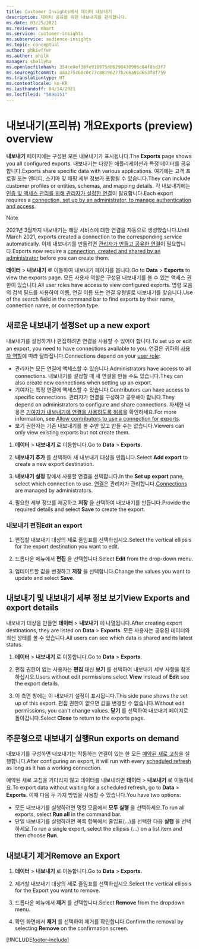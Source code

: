 ```yaml
---
title: Customer Insights에서 데이터 내보내기
description: 데이터 공유를 위한 내보내기를 관리합니다.
ms.date: 03/25/2021
ms.reviewer: mhart
ms.service: customer-insights
ms.subservice: audience-insights
ms.topic: conceptual
author: phkieffer
ms.author: philk
manager: shellyha
ms.openlocfilehash: 354ce9ef30fe918975d06290430996c84f8bd3f7
ms.sourcegitcommit: aaa275c60c0c77c88196277b266a91d653f8f759
ms.translationtype: HT
ms.contentlocale: ko-KR
ms.lasthandoff: 04/14/2021
ms.locfileid: "5896151"
---
```

# <a name="exports-preview-overview"></a><span data-ttu-id="c370f-103">내보내기(프리뷰) 개요</span><span class="sxs-lookup"><span data-stu-id="c370f-103">Exports (preview) overview</span></span>

<span data-ttu-id="c370f-104">**내보내기** 페이지에는 구성된 모든 내보내기가 표시됩니다.</span><span class="sxs-lookup"><span data-stu-id="c370f-104">The **Exports** page shows you all configured exports.</span></span> <span data-ttu-id="c370f-105">내보내기는 다양한 애플리케이션과 특정 데이터를 공유합니다.</span><span class="sxs-lookup"><span data-stu-id="c370f-105">Exports share specific data with various applications.</span></span> <span data-ttu-id="c370f-106">여기에는 고객 프로필 또는 엔터티, 스키마 및 매핑 세부 정보가 포함될 수 있습니다.</span><span class="sxs-lookup"><span data-stu-id="c370f-106">They can include customer profiles or entities, schemas, and mapping details.</span></span> <span data-ttu-id="c370f-107">각 내보내기에는 [인증 및 액세스 관리를 위해 관리자가 설정한 연결](connections.md)이 필요합니다.</span><span class="sxs-lookup"><span data-stu-id="c370f-107">Each export requires a [connection, set up by an administrator, to manage authentication and access](connections.md).</span></span>

> [!NOTE]
> <span data-ttu-id="c370f-108">2021년 3월까지 내보내기는 해당 서비스에 대한 연결을 자동으로 생성했습니다.</span><span class="sxs-lookup"><span data-stu-id="c370f-108">Until March 2021, exports created a connection to the corresponding service automatically.</span></span> <span data-ttu-id="c370f-109">이제 내보내기를 만들려면 [관리자가 만들고 공유한 연결](connections.md)이 필요합니다.</span><span class="sxs-lookup"><span data-stu-id="c370f-109">Exports now require a [connection, created and shared by an administrator](connections.md) before you can create them.</span></span>

<span data-ttu-id="c370f-110">**데이터** > **내보내기** 로 이동하여 내보내기 페이지를 봅니다.</span><span class="sxs-lookup"><span data-stu-id="c370f-110">Go to **Data** > **Exports** to view the exports page.</span></span> <span data-ttu-id="c370f-111">모든 사용자 역할은 구성된 내보내기를 볼 수 있는 액세스 권한이 있습니다.</span><span class="sxs-lookup"><span data-stu-id="c370f-111">All user roles have access to view configured exports.</span></span> <span data-ttu-id="c370f-112">명령 모음의 검색 필드를 사용하여 이름, 연결 이름 또는 연결 유형별로 내보내기를 찾습니다.</span><span class="sxs-lookup"><span data-stu-id="c370f-112">Use of the search field in the command bar to find exports by their name, connection name, or connection type.</span></span>

## <a name="set-up-a-new-export"></a><span data-ttu-id="c370f-113">새로운 내보내기 설정</span><span class="sxs-lookup"><span data-stu-id="c370f-113">Set up a new export</span></span>

<span data-ttu-id="c370f-114">내보내기를 설정하거나 편집하려면 연결을 사용할 수 있어야 합니다.</span><span class="sxs-lookup"><span data-stu-id="c370f-114">To set up or edit an export, you need to have connections available to you.</span></span> <span data-ttu-id="c370f-115">연결은 귀하의 [사용자 역할](permissions.md)에 따라 달라집니다.</span><span class="sxs-lookup"><span data-stu-id="c370f-115">Connections depend on your [user role](permissions.md):</span></span>
- <span data-ttu-id="c370f-116">관리자는 모든 연결에 액세스할 수 있습니다.</span><span class="sxs-lookup"><span data-stu-id="c370f-116">Administrators have access to all connections.</span></span> <span data-ttu-id="c370f-117">내보내기를 설정할 때 새 연결을 만들 수도 있습니다.</span><span class="sxs-lookup"><span data-stu-id="c370f-117">They can also create new connections when setting up an export.</span></span>
- <span data-ttu-id="c370f-118">기여자는 특정 연결에 액세스할 수 있습니다.</span><span class="sxs-lookup"><span data-stu-id="c370f-118">Contributors can have access to specific connections.</span></span> <span data-ttu-id="c370f-119">관리자가 연결을 구성하고 공유해야 합니다.</span><span class="sxs-lookup"><span data-stu-id="c370f-119">They depend on administrators to configure and share connections.</span></span> <span data-ttu-id="c370f-120">자세한 내용은 [기여자가 내보내기에 연결을 사용하도록 허용](connections.md#allow-contributors-to-use-a-connection-for-exports)을 확인하세요.</span><span class="sxs-lookup"><span data-stu-id="c370f-120">For more information, see [Allow contributors to use a connection for exports](connections.md#allow-contributors-to-use-a-connection-for-exports).</span></span>
- <span data-ttu-id="c370f-121">보기 권한자는 기존 내보내기를 볼 수만 있고 만들 수는 없습니다.</span><span class="sxs-lookup"><span data-stu-id="c370f-121">Viewers can only view existing exports but not create them.</span></span>

1. <span data-ttu-id="c370f-122">**데이터** > **내보내기** 로 이동합니다.</span><span class="sxs-lookup"><span data-stu-id="c370f-122">Go to **Data** > **Exports**.</span></span>

1. <span data-ttu-id="c370f-123">**내보내기 추가** 를 선택하여 새 내보내기 대상을 만듭니다.</span><span class="sxs-lookup"><span data-stu-id="c370f-123">Select **Add export** to create a new export destination.</span></span>

1. <span data-ttu-id="c370f-124">**내보내기 설정** 창에서 사용할 연결을 선택합니다.</span><span class="sxs-lookup"><span data-stu-id="c370f-124">In the **Set up export** pane, select which connection to use.</span></span> <span data-ttu-id="c370f-125">[연결](connections.md)은 관리자가 관리합니다.</span><span class="sxs-lookup"><span data-stu-id="c370f-125">[Connections](connections.md) are managed by administrators.</span></span> 

1. <span data-ttu-id="c370f-126">필요한 세부 정보를 제공하고 **저장** 을 선택하여 내보내기를 만듭니다.</span><span class="sxs-lookup"><span data-stu-id="c370f-126">Provide the required details and select **Save** to create the export.</span></span>

### <a name="edit-an-export"></a><span data-ttu-id="c370f-127">내보내기 편집</span><span class="sxs-lookup"><span data-stu-id="c370f-127">Edit an export</span></span>

1. <span data-ttu-id="c370f-128">편집할 내보내기 대상의 세로 줄임표를 선택하십시오.</span><span class="sxs-lookup"><span data-stu-id="c370f-128">Select the vertical ellipsis for the export destination you want to edit.</span></span>

1. <span data-ttu-id="c370f-129">드롭다운 메뉴에서 **편집** 을 선택합니다.</span><span class="sxs-lookup"><span data-stu-id="c370f-129">Select **Edit** from the drop-down menu.</span></span>

1. <span data-ttu-id="c370f-130">업데이트할 값을 변경하고 **저장** 을 선택합니다.</span><span class="sxs-lookup"><span data-stu-id="c370f-130">Change the values you want to update and select **Save**.</span></span>

## <a name="view-exports-and-export-details"></a><span data-ttu-id="c370f-131">내보내기 및 내보내기 세부 정보 보기</span><span class="sxs-lookup"><span data-stu-id="c370f-131">View Exports and export details</span></span>

<span data-ttu-id="c370f-132">내보내기 대상을 만들면 **데이터** > **내보내기** 에 나열됩니다.</span><span class="sxs-lookup"><span data-stu-id="c370f-132">After creating export destinations, they are listed on **Data** > **Exports**.</span></span> <span data-ttu-id="c370f-133">모든 사용자는 공유된 데이터와 최신 상태를 볼 수 있습니다.</span><span class="sxs-lookup"><span data-stu-id="c370f-133">All users can see which data is shared and its latest status.</span></span>

1. <span data-ttu-id="c370f-134">**데이터** > **내보내기** 로 이동합니다.</span><span class="sxs-lookup"><span data-stu-id="c370f-134">Go to **Data** > **Exports**.</span></span>

1. <span data-ttu-id="c370f-135">편집 권한이 없는 사용자는 **편집** 대신 **보기** 를 선택하여 내보내기 세부 사항을 참조하십시오.</span><span class="sxs-lookup"><span data-stu-id="c370f-135">Users without edit permissions select **View** instead of **Edit** see the export details.</span></span>

1. <span data-ttu-id="c370f-136">이 측면 창에는 이 내보내기 설정이 표시됩니다.</span><span class="sxs-lookup"><span data-stu-id="c370f-136">This side pane shows the set up of this export.</span></span> <span data-ttu-id="c370f-137">편집 권한이 없으면 값을 변경할 수 없습니다.</span><span class="sxs-lookup"><span data-stu-id="c370f-137">Without edit permissions, you can't change values.</span></span> <span data-ttu-id="c370f-138">**닫기** 를 선택하여 내보내기 페이지로 돌아갑니다.</span><span class="sxs-lookup"><span data-stu-id="c370f-138">Select **Close** to return to the exports page.</span></span>

## <a name="run-exports-on-demand"></a><span data-ttu-id="c370f-139">주문형으로 내보내기 실행</span><span class="sxs-lookup"><span data-stu-id="c370f-139">Run exports on demand</span></span>

<span data-ttu-id="c370f-140">내보내기를 구성하면 내보내기는 작동하는 연결이 있는 한 모든 [예약된 새로 고침](system.md#schedule-tab)을 실행합니다.</span><span class="sxs-lookup"><span data-stu-id="c370f-140">After configuring an export, it will run with every [scheduled refresh](system.md#schedule-tab) as long as it has a working connection.</span></span>

<span data-ttu-id="c370f-141">예약된 새로 고침을 기다리지 않고 데이터를 내보내려면 **데이터** > **내보내기** 로 이동하세요.</span><span class="sxs-lookup"><span data-stu-id="c370f-141">To export data without waiting for a scheduled refresh, go to **Data** > **Exports**.</span></span> <span data-ttu-id="c370f-142">이때 다음 두 가지 방법을 사용할 수 있습니다.</span><span class="sxs-lookup"><span data-stu-id="c370f-142">You have two options:</span></span>

- <span data-ttu-id="c370f-143">모든 내보내기를 실행하려면 명령 모음에서 **모두 실행** 을 선택하세요.</span><span class="sxs-lookup"><span data-stu-id="c370f-143">To run all exports, select **Run all** in the command bar.</span></span> 
- <span data-ttu-id="c370f-144">단일 내보내기를 실행하려면 목록 항목에서 줄임표(...)를 선택한 다음 **실행** 을 선택하세요.</span><span class="sxs-lookup"><span data-stu-id="c370f-144">To run a single export, select the ellipsis (...) on a list item and then choose **Run**.</span></span>

## <a name="remove-an-export"></a><span data-ttu-id="c370f-145">내보내기 제거</span><span class="sxs-lookup"><span data-stu-id="c370f-145">Remove an Export</span></span>

1. <span data-ttu-id="c370f-146">**데이터** > **내보내기** 로 이동합니다.</span><span class="sxs-lookup"><span data-stu-id="c370f-146">Go to **Data** > **Exports**.</span></span>

1. <span data-ttu-id="c370f-147">제거할 내보내기 대상의 세로 줄임표를 선택하십시오.</span><span class="sxs-lookup"><span data-stu-id="c370f-147">Select the vertical ellipsis for the Export you want to remove.</span></span>

1. <span data-ttu-id="c370f-148">드롭다운 메뉴에서 **제거** 를 선택합니다.</span><span class="sxs-lookup"><span data-stu-id="c370f-148">Select **Remove** from the dropdown menu.</span></span>

1. <span data-ttu-id="c370f-149">확인 화면에서 **제거** 를 선택하여 제거를 확인합니다.</span><span class="sxs-lookup"><span data-stu-id="c370f-149">Confirm the removal by selecting **Remove** on the confirmation screen.</span></span>


[!INCLUDE[footer-include](../includes/footer-banner.md)]
